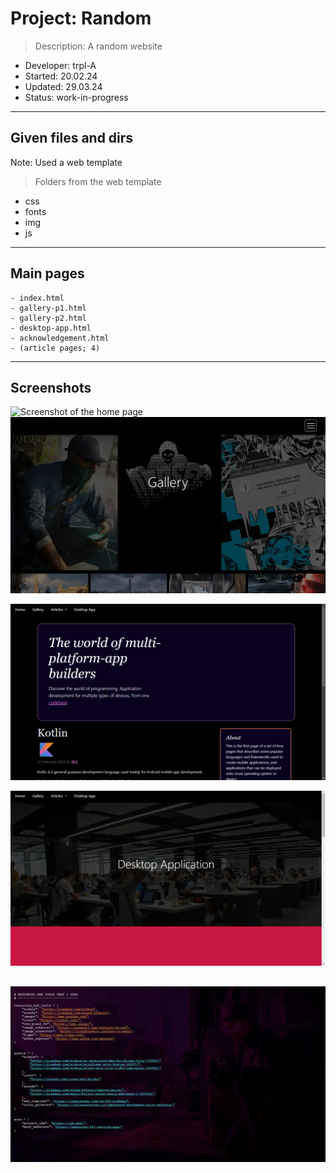 # Project:      Random
> Description:  A random website
- Developer:    trpl-A
- Started:      20.02.24
- Updated:      29.03.24
- Status:       work-in-progress
---

## Given files and dirs
Note: Used a web template
> Folders from the web template
- css
- fonts
- img
- js 
---

## Main pages
```
- index.html
- gallery-p1.html
- gallery-p2.html
- desktop-app.html
- acknowledgement.html
- (article pages; 4)
```
---

## Screenshots

![Screenshot of the home page](()screenshots/sshot-home.webp "Home page")
![Screenshot of the gallery page](./()screenshots/sshot-gallery.webp "Gallery page")

![Screenshot one of the article pages](./()screenshots/sshot-article.webp)

![Desktop application](./()screenshots/sshot-app.webp)

![Acknowledgements](./()screenshots\sshot-ackn.webp)  
---